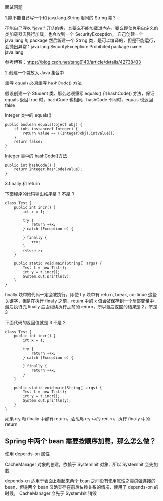 面试问题

1.能不能自己写一个和 java.lang.String 相同的 String 类？

不能自己写以 "java." 开头的类，其要么不能加载进内存，要么即使你用自定义的类加载器去强行加载，也会收到一个 SecurityException。
自己创建一个 java.lang 的 package 然后新建一个 String 类，是可以编译的，但是不能运行，会抛出异常：java.lang.SecurityException: Prohibited package name: java.lang

参考博客：https://blog.csdn.net/tang9140/article/details/42738433

2.创建一个类放入 Java 集合中

重写 equals 必须重写 hashCode() 方法

假设创建一个 Student 类，那么必须重写 equals() 和 hashCode() 方法，保证
equals 返回 true 时，hashCode 也相同，hashCode 不同时，equals 也返回 false

Integer 类中的 equals()
```
public boolean equals(Object obj) {
    if (obj instanceof Integer) {
        return value == ((Integer)obj).intValue();
    }
    return false;
}
```

Integer 类中的 hashCode()方法
```
public int hashCode() {
    return Integer.hashCode(value);
}
```

3.finally 和 return

下面程序的代码输出结果是 2 不是 3
```
class Test {
    public int incr() {
        int x = 1;

        try {
            return ++x;
        } catch (Exception e) {

        } finally {
            ++x;
        }
        return x;
    }

    public static void main(String[] args) {
        Test t = new Test();
        int y = t.incr();
        System.out.println(y);
    }
}
```

finally 块中的代码一定会被执行，即使 try 块中有 return, break, continue 这些关键字，但是在执行 finally 之前，return 中的 x 值会被保存到一个局部变量中，最后执行完 finally 后会继续执行之前的 return，所以最后返回的结果是 2，不是 3

下面代码的返回值就是 3 不是 2
```
class Test {
    public int incr() {
        int x = 1;

        try {
            return ++x;
        } catch (Exception e) {

        } finally {
            return ++x;
        }
    }

    public static void main(String[] args) {
        Test t = new Test();
        int y = t.incr();
        System.out.println(y);
    }
}
```
如果 try 和 finally 中都有 return，会忽略 try 中的 return，执行 finally 中的 return

## Spring 中两个 bean 需要按顺序加载，那么怎么做？

使用 depends-on 属性

<bean id="sysinit" class="SystemInit">  

<bean id="manager" class="CacheManager"  depends-on="sysinit"/>  

CacheManager 对象的创建，依赖于 SystemInit 对象，所以 SystemInit 会先加载

depends-on 适用于表面上看起来两个 bean 之间没有使用属性之类的强连接的 bean，但是两个 bean 又确实存在前后依赖关系的情况，使用了 depends-on 的时候，
CacheManager 会先于 SystemInit 销毁
